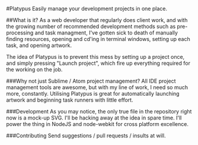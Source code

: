 #Platypus
Easily manage your development projects in one place.

##What is it?
As a web developer that regularly does client work, and with the growing
number of recommended development methods such as pre-processing and
task managment, I've gotten sick to death of manually finding
resources, opening and cd'ing in terminal windows, setting up
each task, and opening artwork.

The idea of Platypus is to prevent this mess by setting up a project
once, and simply pressing "Launch project", which fire up everything
required for the working on the job.

###Why not just Sublime / Atom project management?
All IDE project management tools are awesome, but with my line of work,
I need so much more, constantly. Utilising Platypus is great for automatically
launching artwork and beginning task runners with little effort.

###Development
As you may notice, the only true file in the repository right now is a 
mock-up SVG. I'll be hacking away at the idea in spare time.
I'll power the thing in NodeJS and node-webkit for cross platform excellence.

###Contributing
Send suggestions / pull requests / insults at will.